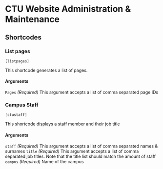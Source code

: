 # CTU Website Administration & Maintenance

## Shortcodes

### List pages
`[listpages]`

This shortcode generates a list of pages.

#### Arguments
`Pages` 
*(Required)*
This argument accepts a list of comma separated page IDs

### Campus Staff
`[ctustaff]`

This shortcode displays a staff member and their job title

#### Arguments
`staff` 
*(Required)*
This argument accepts a list of comma separated names & surnames
`title` 
*(Required)*
This argument accepts a list of comma separated job titles. Note that the title list should match the amount of staff
`campus` 
*(Required)*
Name of the campus
